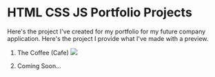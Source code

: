# HTML CSS JS Portfolio Projects
Here's the project I've created for my portfolio for my future company application. Here's the project I provide what I've made with a preview.

1. The Coffee (Cafe)
   <img src="./portfolioPreview.gif">

2. Coming Soon...
